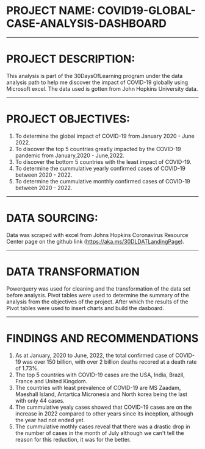 # PROJECT NAME: COVID19-GLOBAL-CASE-ANALYSIS-DASHBOARD
----
# PROJECT DESCRIPTION:
This analysis is part of the 30DaysOfLearning program under the data analysis path to help me discover the impact of COVID-19 globally using Microsoft excel. The data used is gotten from John Hopkins University data.

----
# PROJECT OBJECTIVES:
1. To determine the global impact of COVID-19 from January 2020 - June 2022.
2. To discover the top 5 countries greatly impacted by the COVID-19 pandemic from January,2020 - June,2022.
3. To discover the bottom 5 countries with the least impact of COVID-19.
4. To determine the cummulative yearly confirmed cases of COVID-19 between 2020 - 2022.
5. To determine the cummulative monthly confirmed cases of COVID-19 between 2020 - 2022.
----
# DATA SOURCING:
Data was scraped with excel  from Johns Hopkins Coronavirus Resource Center page on the github link (https://aka.ms/30DLDATLandingPage).


----
# DATA TRANSFORMATION
Powerquery was used for cleaning and the transformation of the data set before analysis.
Pivot tables were used to determine the summary of the analysis from the objectives of the project.
After which the results of the Pivot tables were used to insert charts and build the dasboard.

----
# FINDINGS AND RECOMMENDATIONS
1. As at January, 2020 to June, 2022, the total confirmed case of COVID-19 was over 150 billion, with over 2 billion deaths recored at a death rate of 1.73%.
2. The top 5 countries with COVID-19 cases are the USA, India, Brazil, France and United Kingdom.
3. The countries with least prevalence of COVID-19 are MS Zaadam, Maeshall Island, Antartica Micronesia and North korea being the last with only 44 cases.
4. The cummulative yealy cases showed that COVID-19 cases are on the increase in 2022 compared to other years since its inception, although the year had not ended yet.
5. The cummulative mothly cases reveal that there was a drastic drop in the number of cases in the month of July although we can't tell the reason for this reduction, it was for the better.
